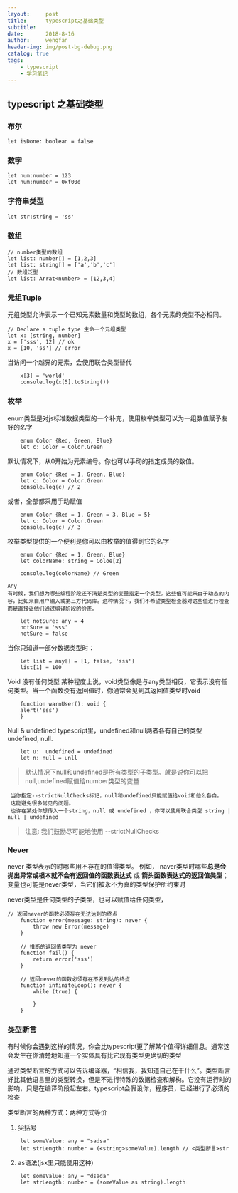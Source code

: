 ```yaml
---
layout:     post
title:      typescript之基础类型
subtitle:   
date:       2018-8-16
author:     wengfan
header-img: img/post-bg-debug.png
catalog: true
tags:
    - typescript
    - 学习笔记
---
```


## typescript 之基础类型

### 布尔
```
let isDone: boolean = false
```

### 数字
```
let num:number = 123
let num:number = 0xf00d
```

### 字符串类型
```
let str:string = 'ss'
```

### 数组
```
// number类型的数组
let list: number[] = [1,2,3]
let list: string[] = ['a','b','c']
// 数组泛型
let list: Arrat<number> = [12,3,4]
```
### 元组Tuple
元组类型允许表示一个已知元素数量和类型的数组，各个元素的类型不必相同。
```
// Declare a tuple type 生命一个元组类型
let x: [string, number]
x = ['sss', 12] // ok
x = [10, 'ss'] // error
```

当访问一个越界的元素，会使用联合类型替代
```
    x[3] = 'world'
    console.log(x[5].toString())
```

### 枚举
enum类型是对js标准数据类型的一个补充，使用枚举类型可以为一组数值赋予友好的名字
```
    enum Color {Red, Green, Blue}
    let c: Color = Color.Green
```

默认情况下，从0开始为元素编号。你也可以手动的指定成员的数值。
```
    enum Color {Red = 1, Green, Blue}
    let c: Color = Color.Green
    console.log(c) // 2
```
或者，全部都采用手动赋值
```
    enum Color {Red = 1, Green = 3, Blue = 5}
    let c: Color = Color.Green
    console.log(c) // 3
```

枚举类型提供的一个便利是你可以由枚举的值得到它的名字
```
    enum Color {Red = 1, Green, Blue}
    let colorName: string = Coloe[2]

    console.log(colorName) // Green
```

    Any
    有时候，我们想为哪些编程阶段还不清楚类型的变量指定一个类型。这些值可能来自于动态的内容，比如来自用户输入或第三方代码库。这种情况下，我们不希望类型检查器对这些值进行检查而是直接让他们通过编译阶段的价差。
```
    let notSure: any = 4
    notSure = 'sss'
    notSure = false
```

当你只知道一部分数据类型时：
```
    let list = any[] = [1, false, 'sss']
    list[1] = 100
```

Void  没有任何类型
某种程度上说，void类型像是与any类型相反，它表示没有任何类型。当一个函数没有返回值时，你通常会见到其返回值类型时void
```
    function warnUser(): void {
    alert('sss')
    }
```

Null & undefined
typescript里，undefined和null两者各有自己的类型undefined, null.
```
    let u:  undefined = undefined
    let n: null = unll
```

> 默认情况下null和undefined是所有类型的子类型。就是说你可以把null,undefined赋值给number类型的变量

     当你指定--strictNullChecks标记，null和undefined只能赋值给void和他么各自。
     这能避免很多常见的问题。
     也许在某处你想传入一个string，null 或 undefined ，你可以使用联合类型 string | null | undefined

> 注意: 我们鼓励尽可能地使用 --strictNullChecks

### Never
never 类型表示的时哪些用不存在的值得类型。
例如， naver类型时哪些**总是会抛出异常或根本就不会有返回值的函数表达式** 或 **箭头函数表达式的返回值类型**；变量也可能是never类型，当它们被永不为真的类型保护所约束时

never类型是任何类型的子类型，也可以赋值给任何类型，
```
// 返回never的函数必须存在无法达到的终点
    function error(message: string): never {
        throw new Error(message)
    }

    // 推断的返回值类型为 never
    function fail() {
        return error('sss')
    }

    // 返回never的函数必须存在不发到达的终点
    function infiniteLoop(): never {
        while (true) {

        }
    }
```

### 类型断言

有时候你会遇到这样的情况，你会比typescript更了解某个值得详细信息。通常这会发生在你清楚地知道一个实体具有比它现有类型更确切的类型

通过类型断言的方式可以告诉编译器，“相信我，我知道自己在干什么”。类型断言好比其他语言里的类型转换，但是不进行特殊的数据检查和解构。它没有运行时的影响，只是在编译阶段起左右。typescript会假设你，程序员，已经进行了必须的检查

类型断言的两种方式：两种方式等价
1. 尖括号
```
    let someValue: any = "sadsa"
    let strLength: number = (<string>someValue).length // <类型断言>str
```

2. as语法(jsx里只能使用这种)
```
    let someValue: any = "dsada"
    let strLength: number = (someValue as string).length
```


